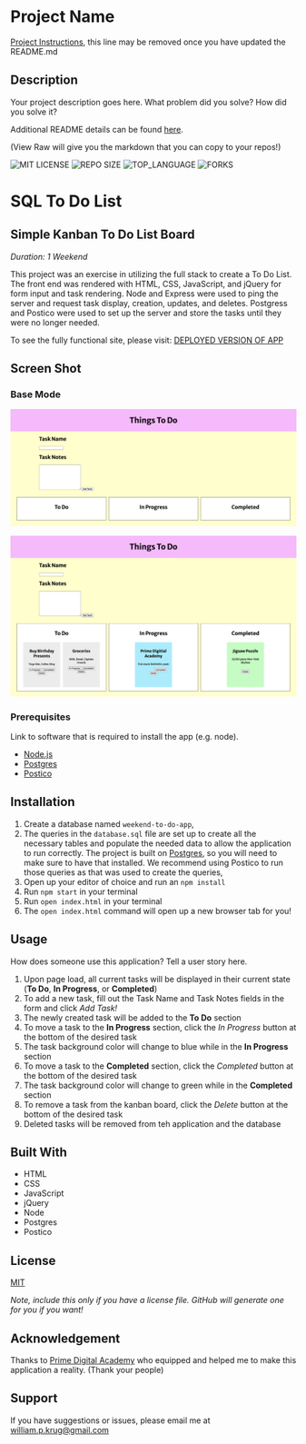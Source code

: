 # Project Name

[Project Instructions](./INSTRUCTIONS.md), this line may be removed once you have updated the README.md

## Description

Your project description goes here. What problem did you solve? How did you solve it?

Additional README details can be found [here](https://github.com/PrimeAcademy/readme-template/blob/master/README.md).

(View Raw will give you the markdown that you can copy to your repos!)

![MIT LICENSE](https://img.shields.io/github/license/William-Krug/sql-to-do-list.svg?style=flat-square)
![REPO SIZE](https://img.shields.io/github/repo-size/William-Krug/sql-to-do-list.svg?style=flat-square)
![TOP_LANGUAGE](https://img.shields.io/github/languages/top/William-Krug/sql-to-do-list.svg?style=flat-square)
![FORKS](https://img.shields.io/github/forks/William-Krug/sql-to-do-list.svg?style=social)

# SQL To Do List

## Simple Kanban To Do List Board

_Duration: 1 Weekend_

This project was an exercise in utilizing the full stack to create a To Do List. The front end was rendered with HTML, CSS, JavaScript, and jQuery for form input and task rendering. Node and Express were used to ping the server and request task display, creation, updates, and deletes. Postgress and Postico were used to set up the server and store the tasks until they were no longer needed.

To see the fully functional site, please visit: [DEPLOYED VERSION OF APP](www.heroku.com)

## Screen Shot

### Base Mode

![Empty List](https://github.com/William-Krug/sql-to-do-list/blob/master/images/base-mode-empty-board.png)

![Populated List](https://github.com/William-Krug/sql-to-do-list/blob/master/images/base-mode-populated-board.png)

### Prerequisites

Link to software that is required to install the app (e.g. node).

- [Node.js](https://nodejs.org/en/)
- [Postgres](https://www.postgresql.org/download/)
- [Postico](https://eggerapps.at/postico/)

## Installation

1. Create a database named `weekend-to-do-app`,
2. The queries in the `database.sql` file are set up to create all the necessary tables and populate the needed data to allow the application to run correctly. The project is built on [Postgres](https://www.postgresql.org/download/), so you will need to make sure to have that installed. We recommend using Postico to run those queries as that was used to create the queries,
3. Open up your editor of choice and run an `npm install`
4. Run `npm start` in your terminal
5. Run `open index.html` in your terminal
6. The `open index.html` command will open up a new browser tab for you!

## Usage

How does someone use this application? Tell a user story here.

1. Upon page load, all current tasks will be displayed in their current state (**To Do**, **In Progress**, or **Completed**)
2. To add a new task, fill out the Task Name and Task Notes fields in the form and click _Add Task!_
3. The newly created task will be added to the **To Do** section
4. To move a task to the **In Progress** section, click the _In Progress_ button at the bottom of the desired task
5. The task background color will change to blue while in the **In Progress** section
6. To move a task to the **Completed** section, click the _Completed_ button at the bottom of the desired task
7. The task background color will change to green while in the **Completed** section
8. To remove a task from the kanban board, click the _Delete_ button at the bottom of the desired task
9. Deleted tasks will be removed from teh application and the database

## Built With

- HTML
- CSS
- JavaScript
- jQuery
- Node
- Postgres
- Postico

## License

[MIT](https://choosealicense.com/licenses/mit/)

_Note, include this only if you have a license file. GitHub will generate one for you if you want!_

## Acknowledgement

Thanks to [Prime Digital Academy](www.primeacademy.io) who equipped and helped me to make this application a reality. (Thank your people)

## Support

If you have suggestions or issues, please email me at [william.p.krug@gmail.com](william.p.krug@gmail.com)

